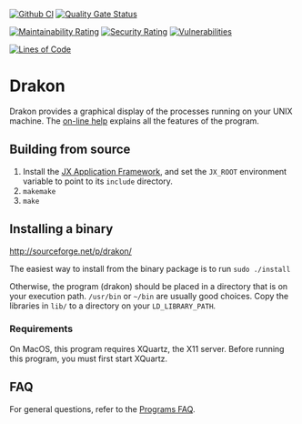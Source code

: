 [![Github CI](https://github.com/jafl/drakon/actions/workflows/ci.yml/badge.svg)](https://github.com/jafl/drakon/actions/workflows/ci.yml)
[![Quality Gate Status](https://sonarcloud.io/api/project_badges/measure?branch=main&project=jafl_drakon&metric=alert_status)](https://sonarcloud.io/dashboard?id=jafl_drakon&branch=main)

[![Maintainability Rating](https://sonarcloud.io/api/project_badges/measure?branch=main&project=jafl_drakon&metric=sqale_rating)](https://sonarcloud.io/dashboard?id=jafl_drakon&branch=main)
[![Security Rating](https://sonarcloud.io/api/project_badges/measure?branch=main&project=jafl_drakon&metric=security_rating)](https://sonarcloud.io/dashboard?id=jafl_drakon&branch=main)
[![Vulnerabilities](https://sonarcloud.io/api/project_badges/measure?branch=main&project=jafl_drakon&metric=vulnerabilities)](https://sonarcloud.io/dashboard?id=jafl_drakon&branch=main)

[![Lines of Code](https://sonarcloud.io/api/project_badges/measure?branch=main&project=jafl_drakon&metric=ncloc)](https://sonarcloud.io/dashboard?id=jafl_drakon&branch=main)

# Drakon

Drakon provides a graphical display of the processes running on your UNIX machine.  The [on-line help](http://drakon.sourceforge.net/help.html) explains all the features of the program.


## Building from source

1. Install the [JX Application Framework](https://github.com/jafl/jx_application_framework),  and set the `JX_ROOT` environment variable to point to its `include` directory.
1. `makemake`
1. `make`


## Installing a binary

http://sourceforge.net/p/drakon/

The easiest way to install from the binary package is to run `sudo ./install`

Otherwise, the program (drakon) should be placed in a directory that is on your execution path.  `/usr/bin` or `~/bin` are usually good choices.  Copy the libraries in `lib/` to a directory on your `LD_LIBRARY_PATH`.

### Requirements

On MacOS, this program requires XQuartz, the X11 server.  Before running this program, you must first start XQuartz.


## FAQ

For general questions, refer to the [Programs FAQ](https://github.com/jafl/jx_application_framework/blob/master/APPS.md).
